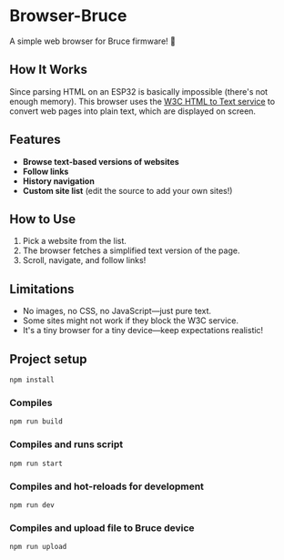 # Browser-Bruce  

A simple web browser for Bruce firmware! 🚀  

## How It Works  
Since parsing HTML on an ESP32 is basically impossible (there's not enough memory). This browser uses the [W3C HTML to Text service](https://www.w3.org/services/html2txt/) to convert web pages into plain text, which are displayed on screen.

## Features
- **Browse text-based versions of websites**
- **Follow links**
- **History navigation**
- **Custom site list** (edit the source to add your own sites!)  

## How to Use
1. Pick a website from the list.
2. The browser fetches a simplified text version of the page.
3. Scroll, navigate, and follow links!

## Limitations
- No images, no CSS, no JavaScript—just pure text.
- Some sites might not work if they block the W3C service.
- It's a tiny browser for a tiny device—keep expectations realistic!

## Project setup
```
npm install
```

### Compiles
```
npm run build
```

### Compiles and runs script
```
npm run start
```

### Compiles and hot-reloads for development
```
npm run dev
```

### Compiles and upload file to Bruce device
```
npm run upload
```
